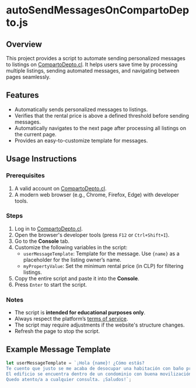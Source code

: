 # autoSendMessagesOnCompartoDepto.js  

## Overview  
This project provides a script to automate sending personalized messages to listings on [CompartoDepto.cl](https://www.compartodepto.cl). It helps users save time by processing multiple listings, sending automated messages, and navigating between pages seamlessly.  

## Features  
- Automatically sends personalized messages to listings.  
- Verifies that the rental price is above a defined threshold before sending messages.  
- Automatically navigates to the next page after processing all listings on the current page.  
- Provides an easy-to-customize template for messages.  

## Usage Instructions  

### Prerequisites  
1. A valid account on [CompartoDepto.cl](https://www.compartodepto.cl).  
2. A modern web browser (e.g., Chrome, Firefox, Edge) with developer tools.  

### Steps  
1. Log in to [CompartoDepto.cl](https://www.compartodepto.cl).  
2. Open the browser's developer tools (press `F12` or `Ctrl+Shift+I`).  
3. Go to the **Console** tab.  
4. Customize the following variables in the script:  
   - `userMessageTemplate`: Template for the message. Use `{name}` as a placeholder for the listing owner’s name.  
   - `myPropertyValue`: Set the minimum rental price (in CLP) for filtering listings.  
5. Copy the entire script and paste it into the **Console**.  
6. Press `Enter` to start the script.  

### Notes  
- The script is **intended for educational purposes only**.  
- Always respect the platform’s [terms of service](https://www.compartodepto.cl/terms).  
- The script may require adjustments if the website's structure changes.  
- Refresh the page to stop the script.  

## Example Message Template  
```javascript
let userMessageTemplate = `¡Hola {name}! ¿Cómo estás?  
Te cuento que justo se me acaba de desocupar una habitación con baño privado, que está completamente amoblada.  
El edificio se encuentra dentro de un condominio con buena movilización y seguridad.  
Quedo atento/a a cualquier consulta. ¡Saludos!`;  
